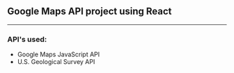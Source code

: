 ## Google Maps API project using React

---

### API's used:

- Google Maps JavaScript API
- U.S. Geological Survey API
